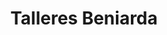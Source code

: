 ---
title: "Talleres Beniarda"
url: /benidorm/talleres-beniarda/
shop: reparación de automóviles
---
